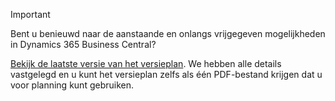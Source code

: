 > [!IMPORTANT]
>
> Bent u benieuwd naar de aanstaande en onlangs vrijgegeven mogelijkheden in Dynamics 365 Business Central?
>
> [Bekijk de laatste versie van het versieplan](/business-applications-release-notes/April19/dynamics365-business-central/). We hebben alle details vastgelegd en u kunt het versieplan zelfs als één PDF-bestand krijgen dat u voor planning kunt gebruiken.  

